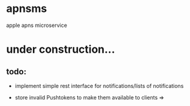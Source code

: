 # apnsms
apple apns microservice


# under construction...

## todo:
* implement simple rest interface for notifications/lists of notifications

* store invalid Pushtokens to make them available to clients =>